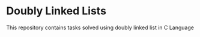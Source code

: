 # Doubly Linked Lists

This repository contains tasks solved using doubly linked list in C Language
